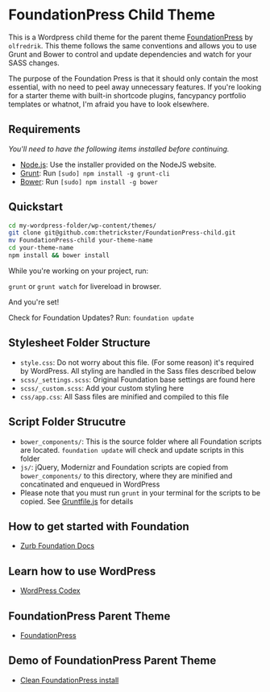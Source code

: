 # FoundationPress Child Theme

This is a Wordpress child theme for the parent theme [FoundationPress](https://github.com/olefredrik/FoundationPress) by `olfredrik`.  This theme follows the same conventions and allows you to use Grunt and Bower to control and update dependencies and watch for your SASS changes. 

The purpose of the Foundation Press is that it should only contain the most essential, with no need to peel away unnecessary features. If you're looking for a starter theme with built-in shortcode plugins, fancypancy portfolio templates or whatnot, I'm afraid you have to look elsewhere. 

## Requirements

*You'll need to have the following items installed before continuing.*

  * [Node.js](http://nodejs.org): Use the installer provided on the NodeJS website.
  * [Grunt](http://gruntjs.com/): Run `[sudo] npm install -g grunt-cli`
  * [Bower](http://bower.io): Run `[sudo] npm install -g bower`

## Quickstart

```bash
cd my-wordpress-folder/wp-content/themes/
git clone git@github.com:thetrickster/FoundationPress-child.git
mv FoundationPress-child your-theme-name
cd your-theme-name
npm install && bower install
```

While you're working on your project, run:

`grunt` or `grunt watch` for livereload in browser.

And you're set!

Check for Foundation Updates? Run:
`foundation update`


## Stylesheet Folder Structure

  * `style.css`: Do not worry about this file. (For some reason) it's required by WordPress. All styling are handled in the Sass files described below
  * `scss/_settings.scss`: Original Foundation base settings are found here
  * `scss/_custom.scss`: Add your custom styling here
  * `css/app.css`: All Sass files are minified and compiled to this file

## Script Folder Strucutre
  
  * `bower_components/`: This is the source folder where all Foundation scripts are located. `foundation update` will check and update scripts in this folder
  * `js/`: jQuery, Modernizr and Foundation scripts are copied from `bower_components/` to this directory, where they are minified and concatinated and enqueued in WordPress
  * Please note that you must run `grunt` in your terminal for the scripts to be copied. See [Gruntfile.js](https://github.com/olefredrik/FoundationPress/blob/master/Gruntfile.js) for details

## How to get started with Foundation

* [Zurb Foundation Docs](http://foundation.zurb.com/docs/)

## Learn how to use WordPress

* [WordPress Codex](http://codex.wordpress.org/)

## FoundationPress Parent Theme

* [FoundationPress](https://github.com/olefredrik/FoundationPress) 

## Demo of FoundationPress Parent Theme

* [Clean FoundationPress install](http://foundationpress.olefredrik.com/)
